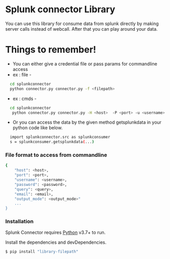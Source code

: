 # Splunk connector Library

You can use this library for consume data from splunk directly by making server calls instead of webcall. After that you can play around your data.

# Things to remember!

  - You can either give a credential file or pass params for commandline access
  - ex  : file -
```sh
  cd splunkconnector
  python connector.py connector.py -f <filepath>
```
  - ex  : cmds - 
```sh
  cd splunkconnector
   python connector.py connector.py -H <host>  -P <port> -u <username> -p <password> -q <searchquery> -email <emails>
```
  - Or you can access the data by the given method getsplunkdata in your python code like below.

```sh
  import splunkconnector.src as splunkconsumer
  s = splunkconsumer.getsplunkdata(...)
```

### File format to access from commandline

```sh
{
    "host": <host>,
    "port": <port>,
    "username": <username>,
    "password": <password>,
    "query": <query>,
    "email": <email>,
    "output_mode": <output_mode>"
    ...
}
```

### Installation

Splunk Connector requires [Python](https://www.python.org/) v3.7+ to run.

Install the dependencies and devDependencies.

```sh
$ pip install "library-filepath"
```
